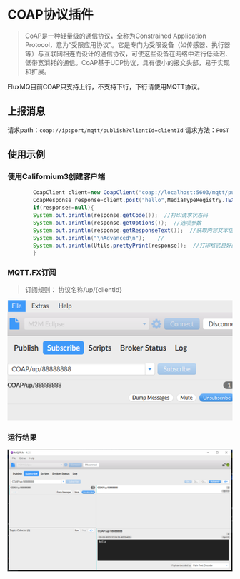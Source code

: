 # COAP协议插件

> CoAP是一种轻量级的通信协议，全称为Constrained Application
> Protocol，意为“受限应用协议”。它是专门为受限设备（如传感器、执行器等）与互联网相连而设计的通信协议，可使这些设备在网络中进行低延迟、低带宽消耗的通信。CoAP基于UDP协议，具有很小的报文头部，易于实现和扩展。

FluxMQ目前COAP只支持上行，不支持下行，下行请使用MQTT协议。

## 上报消息

请求path：`coap://ip:port/mqtt/publish?clientId=clientId`
请求方法：`POST`

## 使用示例

### 使用Californium3创建客户端

```java 
        CoapClient client=new CoapClient("coap://localhost:5603/mqtt/publish?clientId=88888888");
        CoapResponse response=client.post("hello",MediaTypeRegistry.TEXT_PLAIN);  //发送post请求
        if(response!=null){
        System.out.println(response.getCode());  //打印请求状态码
        System.out.println(response.getOptions());  //选项参数
        System.out.println(response.getResponseText());  //获取内容文本信息
        System.out.println("\nAdvanced\n");    //
        System.out.println(Utils.prettyPrint(response));  //打印格式良好的输出
        }
```
### MQTT.FX订阅
> 订阅规则： 协议名称/up/{clientId}  

![img.png](../../assets/images/protocol/coap/img.png)

### 运行结果
![img_1.png](../../assets/images/protocol/coap/img_1.png)